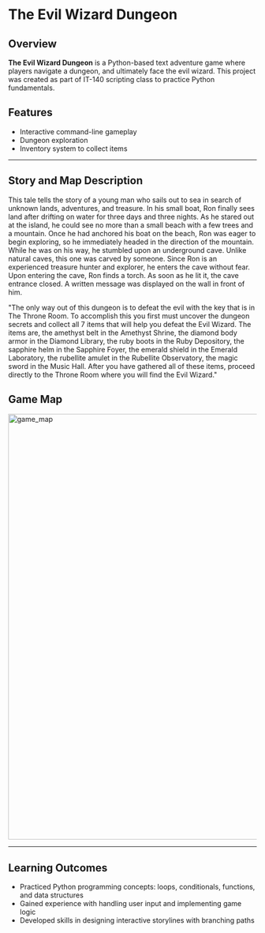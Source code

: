 # The Evil Wizard Dungeon

## Overview
**The Evil Wizard Dungeon** is a Python-based text adventure game where players navigate a dungeon, and ultimately face the evil wizard. This project was created as part of IT-140 scripting class to practice Python fundamentals.

## Features
- Interactive command-line gameplay
- Dungeon exploration
- Inventory system to collect items
---

## Story and Map Description
This tale tells the story of a young man who sails out to sea in search of unknown lands, adventures, and treasure. In his small boat, Ron finally sees land after drifting on water for three days and three nights. As he stared out at the island, he could see no more than a small beach with a few trees and a mountain. Once he had anchored his boat on the beach, Ron was eager to begin exploring, so he immediately headed in the direction of the mountain. While he was on his way, he stumbled upon an underground cave. Unlike natural caves, this one was carved by someone. Since Ron is an experienced treasure hunter and explorer, he enters the cave without fear. Upon entering the cave, Ron finds a torch. As soon as he lit it, the cave entrance closed. A written message was displayed on the wall in front of him.

"The only way out of this dungeon is to defeat the evil with the key that is in The Throne Room. To accomplish this you first must uncover the dungeon secrets and collect all 7 items that will help you defeat the Evil Wizard. The items are, the amethyst belt in the Amethyst Shrine, the diamond body armor in the Diamond Library, the ruby boots in the Ruby Depository, the sapphire helm in the Sapphire Foyer, the emerald shield in the Emerald Laboratory, the rubellite amulet in the Rubellite Observatory, the magic sword in the Music Hall. After you have gathered all of these items, proceed directly to the Throne Room where you will find the Evil Wizard."

## Game Map
<img width="937" height="862" alt="game_map" src="https://github.com/user-attachments/assets/0ef26189-ff8a-497a-907e-2f9bd111a292" />





---
## Learning Outcomes
- Practiced Python programming concepts: loops, conditionals, functions, and data structures  
- Gained experience with handling user input and implementing game logic  
- Developed skills in designing interactive storylines with branching paths  













